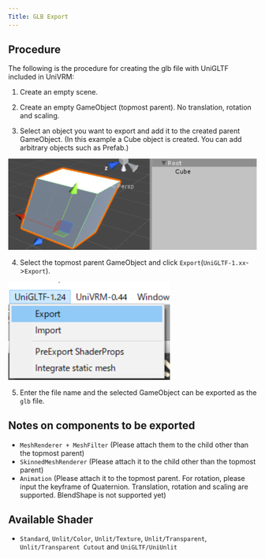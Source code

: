 ```yaml
---
Title: GLB Export
---
```


## Procedure

The following is the procedure for creating the glb file with UniGLTF included in UniVRM:

1. Create an empty scene.


2. Create an empty GameObject (topmost parent). No translation, rotation and scaling.


3. Select an object you want to export and add it to the created parent GameObject.
(In this example a Cube object is created. You can add arbitrary objects such as Prefab.)

![image](/images/wiki/root_cube.png)

4. Select the topmost parent GameObject and click `Export`(`UniGLTF-1.xx`->`Export`).

![image](/images/wiki/menu_unigltf_export.png)

5. Enter the file name and the selected GameObject can be exported as the `glb` file. 

## Notes on components to be exported 

* `MeshRenderer + MeshFilter` (Please attach them to the child other than the topmost parent)
* `SkinnedMeshRenderer` (Please attach it to the child other than the topmost parent)
* `Animation` (Please attach it to the topmost parent. For rotation, please input the keyframe of Quaternion. Translation, rotation and scaling are supported. BlendShape is not supported yet)

## Available Shader

* `Standard`, `Unlit/Color`, `Unlit/Texture`, `Unlit/Transparent`, `Unlit/Transparent Cutout` and `UniGLTF/UniUnlit`

